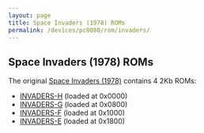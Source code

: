 ```yaml
---
layout: page
title: Space Invaders (1978) ROMs
permalink: /devices/pc8080/rom/invaders/
---
```


Space Invaders (1978) ROMs
---

The original [Space Invaders (1978)](/devices/pc8080/machine/invaders/) contains 4 2Kb ROMs:

* [INVADERS-H](INVADERS-H.json) (loaded at 0x0000)
* [INVADERS-G](INVADERS-G.json) (loaded at 0x0800)
* [INVADERS-F](INVADERS-F.json) (loaded at 0x1000)
* [INVADERS-E](INVADERS-E.json) (loaded at 0x1800)
